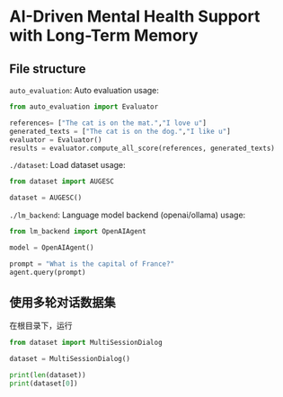 # AI-Driven Mental Health Support with Long-Term Memory




## File structure

`auto_evaluation`: Auto evaluation
usage:
```python
from auto_evaluation import Evaluator

references= ["The cat is on the mat.","I love u"]
generated_texts = ["The cat is on the dog.","I like u"]
evaluator = Evaluator()
results = evaluator.compute_all_score(references, generated_texts)
```


`./dataset`: Load dataset
usage:
```python
from dataset import AUGESC

dataset = AUGESC()
```


`./lm_backend`: Language model backend (openai/ollama)
usage:
```python
from lm_backend import OpenAIAgent

model = OpenAIAgent()

prompt = "What is the capital of France?"
agent.query(prompt)
```


## 使用多轮对话数据集
在根目录下，运行
```python
from dataset import MultiSessionDialog

dataset = MultiSessionDialog()

print(len(dataset))
print(dataset[0])
```